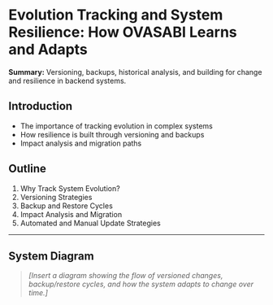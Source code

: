 # Evolution Tracking and System Resilience: How OVASABI Learns and Adapts

**Summary:** Versioning, backups, historical analysis, and building for change and resilience in
backend systems.

## Introduction

- The importance of tracking evolution in complex systems
- How resilience is built through versioning and backups
- Impact analysis and migration paths

## Outline

1. Why Track System Evolution?
2. Versioning Strategies
3. Backup and Restore Cycles
4. Impact Analysis and Migration
5. Automated and Manual Update Strategies

---

## System Diagram

> _[Insert a diagram showing the flow of versioned changes, backup/restore cycles, and how the
> system adapts to change over time.]_
